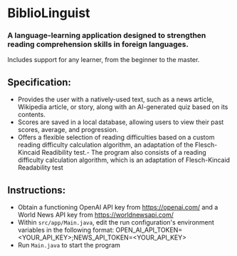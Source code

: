 # BiblioLinguist

### A language-learning application designed to strengthen reading comprehension skills in foreign languages.
Includes support for any learner, from the beginner to the master.

## Specification:
- Provides the user with a natively-used text, such as a news article, Wikipedia article, or story, along with an AI-generated quiz based on its contents.
- Scores are saved in a local database, allowing users to view their past scores, average, and progression.
- Offers a flexible selection of reading difficulties based on a custom reading difficulty calculation algorithm, an adaptation of the Flesch-Kincaid Readibility test.- The program also consists of a reading difficulty calculation algorithm, which is an adaptation of Flesch-Kincaid Readability test

## Instructions:
- Obtain a functioning OpenAI API key from https://openai.com/ and a World News API key from https://worldnewsapi.com/
- Within ```src/app/Main.java```, edit the run configuration's environment variables in the following format: 
OPEN_AI_API_TOKEN=<YOUR_API_KEY>;NEWS_API_TOKEN=<YOUR_API_KEY>
- Run ```Main.java``` to start the program
